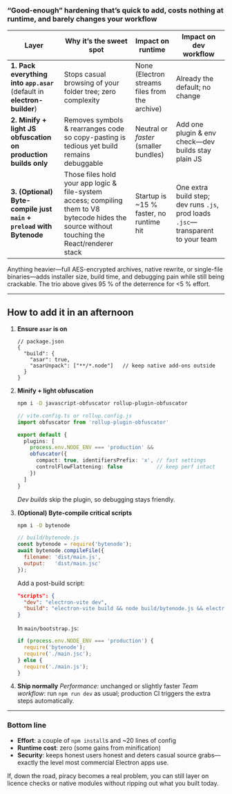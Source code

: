 ### “Good-enough” hardening that’s quick to add, costs nothing at runtime, and barely changes your workflow

| Layer                                                                    | Why it’s the sweet spot                                                                                                                        | Impact on runtime                              | Impact on dev workflow                                                           |
| ------------------------------------------------------------------------ | ---------------------------------------------------------------------------------------------------------------------------------------------- | ---------------------------------------------- | -------------------------------------------------------------------------------- |
| **1. Pack everything into `app.asar`** (default in **electron-builder**) | Stops casual browsing of your folder tree; zero complexity                                                                                     | None (Electron streams files from the archive) | Already the default; no change                                                   |
| **2. Minify + light JS obfuscation on production builds only**           | Removes symbols & rearranges code so copy-pasting is tedious yet build remains debuggable                                                      | Neutral or *faster* (smaller bundles)          | Add one plugin & env check—dev builds stay plain JS                              |
| **3. (Optional) Byte-compile just `main` + `preload` with Bytenode**     | Those files hold your app logic & file-system access; compiling them to V8 bytecode hides the source without touching the React/renderer stack | Startup is \~15 % faster, no runtime hit       | One extra build step; dev runs `.js`, prod loads `.jsc`—transparent to your team |

Anything heavier—full AES-encrypted archives, native rewrite, or single-file binaries—adds installer size, build time, and debugging pain while still being crackable. The trio above gives 95 % of the deterrence for <5 % effort.

---

## How to add it in an afternoon

1. **Ensure `asar` is on**

   ```jsonc
   // package.json
   {
     "build": {
       "asar": true,
       "asarUnpack": ["**/*.node"]   // keep native add-ons outside
     }
   }
   ```

2. **Minify + light obfuscation**

   ```bash
   npm i -D javascript-obfuscator rollup-plugin-obfuscator
   ```

   ```ts
   // vite.config.ts or rollup.config.js
   import obfuscator from 'rollup-plugin-obfuscator'

   export default {
     plugins: [
       process.env.NODE_ENV === 'production' &&
       obfuscator({
         compact: true, identifiersPrefix: 'x', // fast settings
         controlFlowFlattening: false           // keep perf intact
       })
     ]
   }
   ```

   *Dev builds* skip the plugin, so debugging stays friendly.

3. **(Optional) Byte-compile critical scripts**

   ```bash
   npm i -D bytenode
   ```

   ```js
   // build/bytenode.js
   const bytenode = require('bytenode');
   await bytenode.compileFile({
     filename: 'dist/main.js',
     output:   'dist/main.jsc'
   });
   ```

   Add a post-build script:

   ```json
   "scripts": {
     "dev": "electron-vite dev",
     "build": "electron-vite build && node build/bytenode.js && electron-builder"
   }
   ```

   In `main/bootstrap.js`:

   ```js
   if (process.env.NODE_ENV === 'production') {
     require('bytenode');
     require('./main.jsc');
   } else {
     require('./main.js');
   }
   ```

4. **Ship normally**
   *Performance*: unchanged or slightly faster
   *Team workflow*: run `npm run dev` as usual; production CI triggers the extra steps automatically.

---

### Bottom line

* **Effort**: a couple of `npm install`s and \~20 lines of config
* **Runtime cost**: zero (some gains from minification)
* **Security**: keeps honest users honest and deters casual source grabs—exactly the level most commercial Electron apps use.

If, down the road, piracy becomes a real problem, you can still layer on licence checks or native modules without ripping out what you built today.
